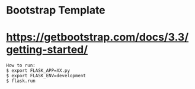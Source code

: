 # Bootstrap Template
# https://getbootstrap.com/docs/3.3/getting-started/

```
How to run:
$ export FLASK_APP=XX.py
$ export FLASK_ENV=development
$ flask.run
```

